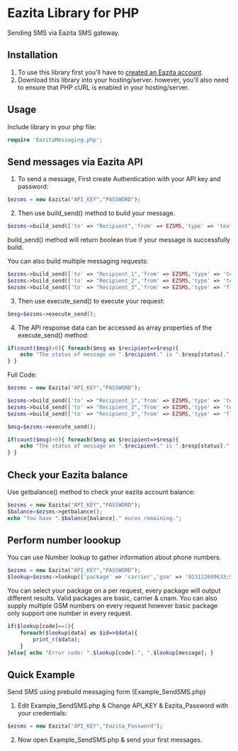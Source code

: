 Eazita Library for PHP
=================

Sending SMS via Eazita SMS gateway.



Installation
------------

1) To use this library first you'll have to [created an Eazita account][signup].
2) Download this library into your hosting/server. however, you'll also need to ensure that PHP cURL is enabled in your hosting/server.


Usage
------------
Include library in your php file:

```php
require 'EazitaMessaging.php';
```


Send messages via Eazita API
------------
1) To send a message, First create Authentication with your API key and password:

```php
$ezsms = new Eazita("API_KEY","PASSWORD");
```


2) Then use build_send() method to build your message.

```php
$ezsms->build_send(['to' => "Recipient",'from' => EZSMS,'type' => 'text','msg' => 'Test message from Eazita.']);
```
build_send() method will return boolean true if your message is successfully build.

You can also build multiple messaging requests: 

```php
$ezsms->build_send(['to' => "Recipient_1",'from' => EZSMS,'type' => 'text','msg' => 'Test message from Eazita.']);
$ezsms->build_send(['to' => "Recipient_2",'from' => EZSMS,'type' => 'text','msg' => 'Test message from Eazita.']);
$ezsms->build_send(['to' => "Recipient_3",'from' => EZSMS,'type' => 'flash','msg' => 'Test message from Eazita.']);
```


3) Then use execute_send() to execute your request:

```php
$msg=$ezsms->execute_send();
```


4) The API response data can be accessed as array properties of the execute_send() method:
```php
if(count($msg)>0){ foreach($msg as $recipient=>$resp){
    echo "The status of message on ".$recipient." is ".$resp[status]." & the message id is ".$resp[messageid].".";
} }
```



Full Code:
```php
$ezsms = new Eazita("API_KEY","PASSWORD");

$ezsms->build_send(['to' => "Recipient_1",'from' => EZSMS,'type' => 'text','msg' => 'Test message from Eazita.']);
$ezsms->build_send(['to' => "Recipient_2",'from' => EZSMS,'type' => 'text','msg' => 'Test message from Eazita.']);
$ezsms->build_send(['to' => "Recipient_3",'from' => EZSMS,'type' => 'flash','msg' => 'Test message from Eazita.']);

$msg=$ezsms->execute_send();

if(count($msg)>0){ foreach($msg as $recipient=>$resp){
    echo "The status of message on ".$recipient." is ".$resp[status]." & the message id is ".$resp[messageid].".";
} }
```



Check your Eazita balance
------------
Use getbalance() method to check your eazita account balance:
```php
$ezsms = new Eazita("API_KEY","PASSWORD");
$balance=$ezsms->getbalance();
echo "You have ".$balance[balance]." euros remaining.";
```



Perform number loookup
------------
You can use Number lookup to gather information about phone numbers.
```php
$ezsms = new Eazita("API_KEY","PASSWORD");
$lookup=$ezsms->lookup(['package' => 'carrier','gsm' => '923122699633;923121103792']);
```
You can select your package on a per request, every package will output different results. Valid packages are basic, carrier & cnam.
You can also supply multiple GSM numbers on every request however basic package only support one number in every request.
```php
if($lookup[code]==1){
    foreach($lookup[data] as $id=>$data){
        print_r($data);
    }
}else{ echo "Error code: ".$lookup[code].", ".$lookup[message]; }
```


Quick Example
--------------

Send SMS using prebuild messaging form (Example_SendSMS.php)

1) Edit Example_SendSMS.php & Change API_KEY & Eazita_Password with your credentials:

```php
$ezsms = new Eazita("API_KEY","Eazita_Password");
```

2) Now open Example_SendSMS.php & send your first messages.




[signup]: https://eazita.com/sign-up/
